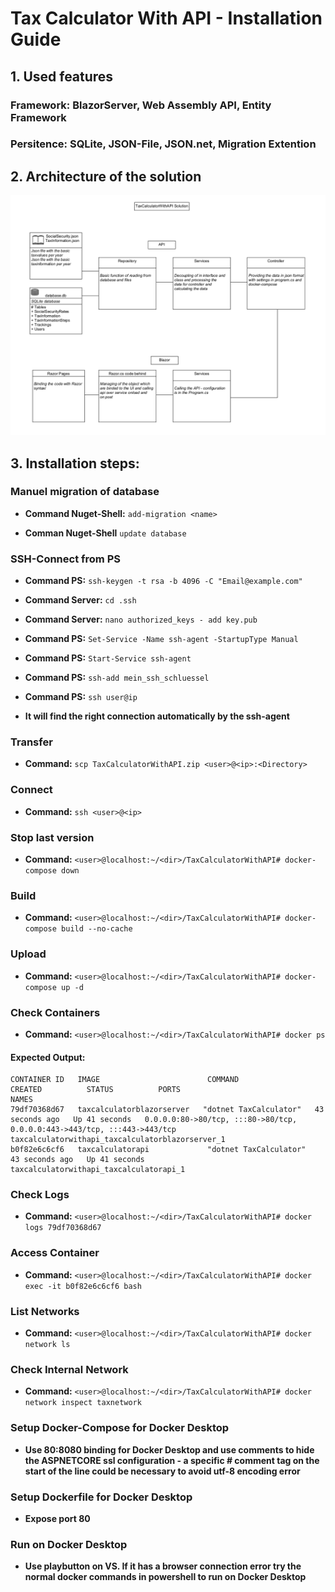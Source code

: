 # Tax Calculator With API - Installation Guide

## 1. Used features

### Framework: BlazorServer, Web Assembly API, Entity Framework

### Persitence: SQLite, JSON-File, JSON.net, Migration Extention



## 2. Architecture of the solution

<!-- ### <project type> -->

![](Pictures4ReadMe/UML1.png)


## 3. Installation steps:

### Manuel migration of database

- **Command Nuget-Shell:**      `add-migration <name>`

- **Comman Nuget-Shell**        `update database`

### SSH-Connect from PS

- **Command PS:**               `ssh-keygen -t rsa -b 4096 -C "Email@example.com"`

- **Command Server:**           `cd .ssh`

- **Command Server:**           `nano authorized_keys - add key.pub`

- **Command PS:**               `Set-Service -Name ssh-agent -StartupType Manual`

- **Command PS:**               `Start-Service ssh-agent`

- **Command PS:**               `ssh-add mein_ssh_schluessel`

- **Command PS:**               `ssh user@ip`

- **It will find the right connection automatically by the ssh-agent**

### Transfer
- **Command:**                  `scp TaxCalculatorWithAPI.zip <user>@<ip>:<Directory>`

### Connect
- **Command:**                  `ssh <user>@<ip>`

### Stop last version
- **Command:**                  `<user>@localhost:~/<dir>/TaxCalculatorWithAPI# docker-compose down`

### Build
- **Command:**                  `<user>@localhost:~/<dir>/TaxCalculatorWithAPI# docker-compose build --no-cache`

### Upload
- **Command:**                  `<user>@localhost:~/<dir>/TaxCalculatorWithAPI# docker-compose up -d`

### Check Containers
- **Command:**                  `<user>@localhost:~/<dir>/TaxCalculatorWithAPI# docker ps`

#### Expected Output:
```plaintext
CONTAINER ID   IMAGE                        COMMAND                  CREATED          STATUS          PORTS                                                                               NAMES
79df70368d67   taxcalculatorblazorserver   "dotnet TaxCalculator"   43 seconds ago   Up 41 seconds   0.0.0.0:80->80/tcp, :::80->80/tcp, 0.0.0.0:443->443/tcp, :::443->443/tcp             taxcalculatorwithapi_taxcalculatorblazorserver_1
b0f82e6c6cf6   taxcalculatorapi             "dotnet TaxCalculator"   43 seconds ago   Up 41 seconds                                                                                        taxcalculatorwithapi_taxcalculatorapi_1
```

### Check Logs
- **Command:** `<user>@localhost:~/<dir>/TaxCalculatorWithAPI# docker logs 79df70368d67`

### Access Container
- **Command:** `<user>@localhost:~/<dir>/TaxCalculatorWithAPI# docker exec -it b0f82e6c6cf6 bash`

### List Networks
- **Command:** `<user>@localhost:~/<dir>/TaxCalculatorWithAPI# docker network ls`

### Check Internal Network
- **Command:** `<user>@localhost:~/<dir>/TaxCalculatorWithAPI# docker network inspect taxnetwork`

### Setup Docker-Compose for Docker Desktop
- **Use 80:8080 binding for Docker Desktop and use comments to hide the ASPNETCORE ssl configuration - a specific # comment tag on the start of the line could be necessary to avoid utf-8 encoding error**

### Setup Dockerfile for Docker Desktop
- **Expose port 80**

### Run on Docker Desktop
- **Use playbutton on VS. If it has a browser connection error try the normal docker commands in powershell to run on Docker Desktop**


